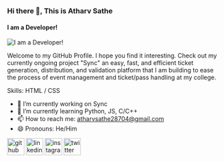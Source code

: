 ### Hi there 👋, This is Atharv Sathe
#### I am a Developer!
![I am a Developer!](https://media.licdn.com/dms/image/D4D16AQFAdmK2RAtYoQ/profile-displaybackgroundimage-shrink_350_1400/0/1693661017050?e=1709769600&v=beta&t=IR5ajbPRSz1tqksUGRiAw6oysTIzV4iL2v82fMi3bCk)

Welcome to my GitHub Profile. I hope you find it interesting. Check out my currently ongoing project "Sync" an easy, fast, and efficient ticket generation, distribution, and validation platform that I am building to ease the process of event management and ticket/pass handling at my college.

Skills: HTML / CSS 

- 🔭 I’m currently working on Sync  
- 🌱 I’m currently learning Python, JS, C/C++ 
- 📫 How to reach me: atharvsathe28704@gmail.com 
- 😄 Pronouns: He/Him 


[<img src='https://cdn.jsdelivr.net/npm/simple-icons@3.0.1/icons/github.svg' alt='github' height='40'>](https://github.com/https://github.com/Atharv-Sathe)  [<img src='https://cdn.jsdelivr.net/npm/simple-icons@3.0.1/icons/linkedin.svg' alt='linkedin' height='40'>](https://www.linkedin.com/in/www.linkedin.com/in/satheatharv/)  [<img src='https://cdn.jsdelivr.net/npm/simple-icons@3.0.1/icons/instagram.svg' alt='instagram' height='40'>](https://www.instagram.com/@atharvsathe7/)  [<img src='https://cdn.jsdelivr.net/npm/simple-icons@3.0.1/icons/twitter.svg' alt='twitter' height='40'>](https://twitter.com/@ATHARVSATHE7)  

